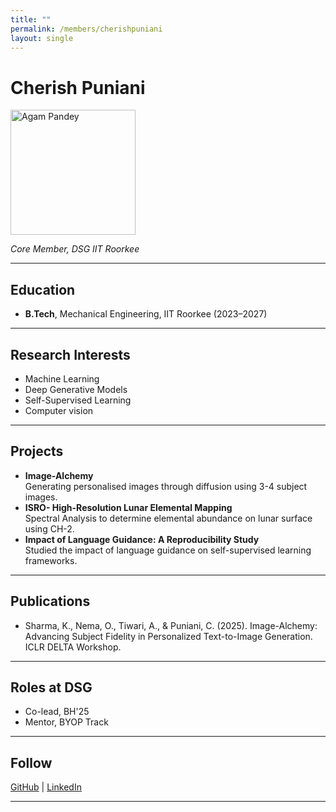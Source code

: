 ```yaml
---
title: ""
permalink: /members/cherishpuniani
layout: single
---
```




# Cherish Puniani

<img src="{{ site.baseurl }}/assets/images/members/y24/cp.png" width="200" height="200" alt="Agam Pandey">


*Core Member, DSG IIT Roorkee*

---

## Education  
- **B.Tech**, Mechanical Engineering, IIT Roorkee (2023–2027)  

---

## Research Interests  
- Machine Learning  
- Deep Generative Models 
- Self-Supervised Learning  
- Computer vision

---

## Projects  
- **Image-Alchemy**  
  Generating personalised images through diffusion using 3-4 subject images.
- **ISRO- High-Resolution Lunar Elemental Mapping**  
  Spectral Analysis to determine elemental abundance on lunar surface using CH-2.  
- **Impact of Language Guidance: A Reproducibility Study**  
  Studied the impact of language guidance on self-supervised learning frameworks.
---

## Publications  
- Sharma, K., Nema, O., Tiwari, A., & Puniani, C. (2025). Image-Alchemy: Advancing Subject Fidelity in Personalized Text-to-Image Generation. ICLR DELTA Workshop.  

---

## Roles at DSG   
- Co-lead, BH'25  
- Mentor, BYOP Track  

---

## Follow
[GitHub](https://github.com/CherishPuniani) | [LinkedIn](www.linkedin.com/in/cherish-puniani) 

---
